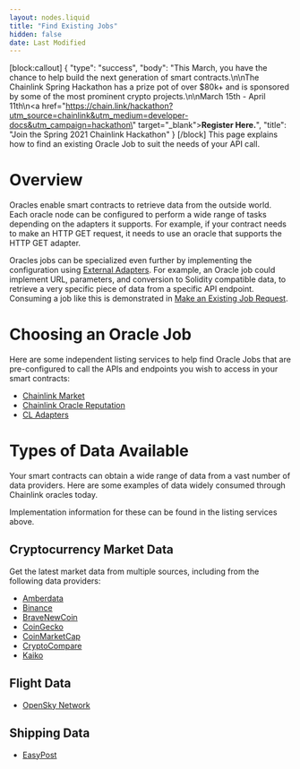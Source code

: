 ```yaml
---
layout: nodes.liquid
title: "Find Existing Jobs"
hidden: false
date: Last Modified
---
```

[block:callout]
{
  "type": "success",
  "body": "This March, you have the chance to help build the next generation of smart contracts.\n\nThe Chainlink Spring Hackathon has a prize pot of over $80k+ and is sponsored by some of the most prominent crypto projects.\n\nMarch 15th - April 11th\n<a href=\"https://chain.link/hackathon?utm_source=chainlink&utm_medium=developer-docs&utm_campaign=hackathon\" target=\"_blank\"><b>Register Here.</b></a>",
  "title": "Join the Spring 2021 Chainlink Hackathon"
}
[/block]
This page explains how to find an existing Oracle Job to suit the needs of your API call.

# Overview

Oracles enable smart contracts to retrieve data from the outside world. Each oracle node can be configured to perform a wide range of tasks depending on the adapters it supports. For example, if your contract needs to make an HTTP GET request, it needs to use an oracle that supports the HTTP GET adapter.

Oracles jobs can be specialized even further by implementing the configuration using [External Adapters](doc:developers). For example, an Oracle job could implement URL, parameters, and conversion to Solidity compatible data, to retrieve a very specific piece of data from a specific API endpoint. Consuming a job like this is demonstrated in [Make an Existing Job Request](doc:existing-job-request).

# Choosing an Oracle Job

Here are some independent listing services to help find Oracle Jobs that are pre-configured to call the APIs and endpoints you wish to access in your smart contracts:

* <a href="https://market.link/" target="_blank" rel="noreferrer, noopener">Chainlink Market</a>
* <a href="https://reputation.link/" target="_blank" rel="noreferrer, noopener">Chainlink Oracle Reputation</a>
* <a href="https://chainlinkadapters.com/" target="_blank" rel="noreferrer, noopener">CL Adapters</a>

# Types of Data Available

Your smart contracts can obtain a wide range of data from a vast number of data providers. Here are some examples of data widely consumed through Chainlink oracles today.

Implementation information for these can be found in the listing services above.

## Cryptocurrency Market Data

Get the latest market data from multiple sources, including from the following data providers:

- <a href="https://amberdata.io/" target="_blank">Amberdata</a>
- <a href="https://github.com/binance-exchange/binance-official-api-docs" target="_blank">Binance</a>
- <a href="https://bravenewcoin.com/developers" target="_blank">BraveNewCoin</a>
- <a href="https://www.coingecko.com/en/api" target="_blank">CoinGecko</a>
- <a href="https://coinmarketcap.com/api/" target="_blank">CoinMarketCap</a>
- <a href="https://min-api.cryptocompare.com/" target="_blank">CryptoCompare</a>
- <a href="https://www.kaiko.com/pages/market-data-api" target="_blank">Kaiko</a>

## Flight Data

- <a href="https://opensky-network.org/apidoc/" target="_blank">OpenSky Network</a>

## Shipping Data

- <a href="https://www.easypost.com/docs/api" target="_blank">EasyPost</a>
